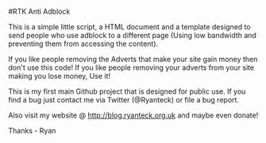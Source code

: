 #RTK Anti Adblock

This is a simple little script, a HTML document and a template designed to send people who use adblock to a different page (Using low bandwidth and preventing them from accessing the content).

If you like people removing the Adverts that make your site gain money then don't use this code! If you like people removing your adverts from your site making you lose money, Use it!

This is my first main Github project that is designed for public use. If you find a bug just contact me via Twitter (@Ryanteck) or file a bug report.

Also visit my website @ http://blog.ryanteck.org.uk and maybe even donate!

Thanks - 
Ryan
